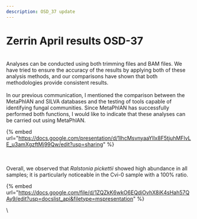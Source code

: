 ```yaml
---
description: OSD_37 update
---
```


# Zerrin April results OSD-37

\
Analyses can be conducted using both trimming files and BAM files. We have tried to ensure the accuracy of the results by applying both of these analysis methods, and our comparisons have shown that both methodologies provide consistent results.\
\
In our previous communication, I mentioned the comparison between the MetaPhlAN and SILVA databases and the testing of tools capable of identifying fungal communities. Since MetaPhlAN has successfully performed both functions, I would like to indicate that these analyses can be carried out using MetaPhlAN.



{% embed url="https://docs.google.com/presentation/d/1lhcMsvnyaaYllx8F5tjuhMFlvLE_u3amXgzftMj99Qw/edit?usp=sharing" %}

\
\
Overall, we observed that _Ralstonia pickettii_ showed high abundance in all samples; it is particularly noticeable in the Cvi-0 sample with a 100% ratio.&#x20;





{% embed url="https://docs.google.com/file/d/1ZQZkK6wkO6EQdiOvhX8iK4sHah57QAy9/edit?usp=docslist_api&filetype=mspresentation" %}



\


